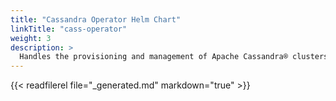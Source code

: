 ```yaml
---
title: "Cassandra Operator Helm Chart"
linkTitle: "cass-operator"
weight: 3
description: >
  Handles the provisioning and management of Apache Cassandra® clusters.
---
```


{{< readfilerel file="_generated.md" markdown="true" >}}
